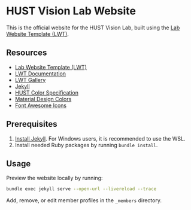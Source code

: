 # HUST Vision Lab Website

This is the official website for the HUST Vision Lab, built using the [Lab Website Template (LWT)](https://github.com/greenelab/lab-website-template).

## Resources

* [Lab Website Template (LWT)](https://github.com/greenelab/lab-website-template)
* [LWT Documentation](https://greene-lab.gitbook.io/lab-website-template-docs)
* [LWT Gallery](https://greene-lab.gitbook.io/lab-website-template-docs/introduction/gallery)
* [Jekyll](https://jekyllrb.com/)
* [HUST Color Specification](https://vi.hust.edu.cn/jcbf/scgf/scxl.htm)
* [Material Design Colors](https://m3.material.io/styles/color/static/baseline)
* [Font Awesome Icons](https://fontawesome.com/)

## Prerequisites

1. [Install Jekyll](https://jekyllrb.com/docs/installation/ubuntu/). For Windows users, it is recommended to use the WSL.
2. Install needed Ruby packages by running `bundle install`.

## Usage

Preview the website locally by running:

```bash
bundle exec jekyll serve --open-url --livereload --trace
```

Add, remove, or edit member profiles in the `_members` directory.
